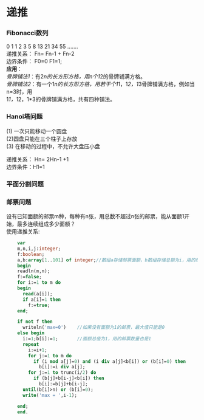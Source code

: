 # 递推

### Fibonacci数列  
0 1 1 2 3 5 8 13 21 34 55 .......  
递推关系： Fn= Fn-1 + Fn-2  
边界条件： F0=0 F1=1;    
**应用**：  
  *骨牌铺法1*：有2*n的长方形方格，用n个1*2的骨牌铺满方格。  
  *骨牌铺法2*：有一个1*n的长方形方格，用若干个1*1，1*2，1*3骨牌铺满方格，例如当n=3时，用  
  1*1，1*2，1*3的骨牌铺满方格，共有四种铺法。  




### Hanoi塔问题
(1) 一次只能移动一个圆盘  
(2)圆盘只能在三个柱子上存放  
(3) 在移动的过程中，不允许大盘压小盘  

递推关系： Hn= 2Hn-1 +1   
边界条件：H1=1  

### 平面分割问题


### 邮票问题
设有已知面额的邮票m种，每种有n张，用总数不超过n张的邮票，能从面额1开始，最多连续组成多少面额？  
使用递推关系:  
```pascal
    var
    m,n,i,j:integer;
    f:boolean;
    a,b:array[1..101] of integer;//数组a存储邮票面额，b数组存储总额为i，用的邮票总数
    begin
    readln(m,n);
    f:=false;
    for i:=1 to m do
    begin
      read(a[i]);
      if a[i]=1 then
        f:=true;
    end;

    if not f then
      writeln('max=0')    //如果没有面额为1的邮票，最大值只能是0
    else begin
      i:=1;b[i]:=1;       //面额总值为1，用的邮票数量也是1
      repeat
        i:=i+1;
        for j:=1 to m do
          if (i mod a[j]=0) and (i div a[j]<b[i]) or (b[i]=0) then
            b[i]:=i div a[j];
        for j:=1 to trunc(i/2) do
          if (b[j]+b[i-j]<b[i]) then
            b[i]:=b[j]+b[i-j];
      until(b[i]>n) or (b[i]=0);
      write('max = ',i-1);

    end;
    end.

```
